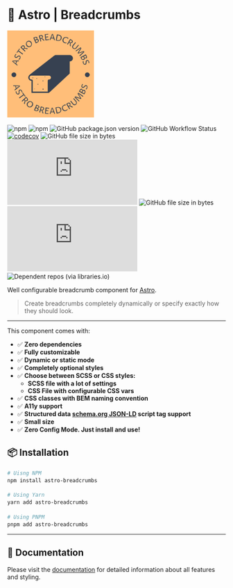 # 🍞 Astro | Breadcrumbs

<img src="./logo.svg" width="200" height="200">

![npm](https://img.shields.io/npm/dm/astro-breadcrumbs?logo=npm&style=flat-square)
![npm](https://img.shields.io/npm/v/astro-breadcrumbs?logo=npm&style=flat-square)
![GitHub package.json version](https://img.shields.io/github/package-json/v/felix-berlin/astro-breadcrumbs?label=github&logo=github&style=flat-square)
![GitHub Workflow Status](https://img.shields.io/github/actions/workflow/status/felix-berlin/astro-breadcrumbs/release.yml?label=release&logo=github&style=flat-square)
[![codecov](https://codecov.io/gh/felix-berlin/astro-breadcrumbs/graph/badge.svg?token=8GTWBCTPYZ)](https://codecov.io/gh/felix-berlin/astro-breadcrumbs)
![GitHub file size in bytes](https://img.shields.io/github/size/felix-berlin/astro-breadcrumbs/src/Breadcrumbs.astro?label=component%20size&logo=astro&style=flat-square)
![GitHub file size in bytes](https://img.shields.io/github/size/felix-berlin/astro-breadcrumbs/src/breadcrumbs.css?label=CSS%20Size&logo=CSS3&style=flat-square)
![GitHub file size in bytes](https://img.shields.io/github/size/felix-berlin/astro-breadcrumbs/src/breadcrumbs.scss?label=SCSS%20Size&logo=SASS&style=flat-square)
![GitHub file size in bytes](https://img.shields.io/github/size/felix-berlin/astro-breadcrumbs/src/lib/truncated.ts?label=Client%20JS%20size&logo=JS&style=flat-square)
![Dependent repos (via libraries.io)](https://img.shields.io/librariesio/dependent-repos/npm/astro-breadcrumbs?style=flat-square)

Well configurable breadcrumb component for [Astro](https://astro.build/).

> Create breadcrumbs completely dynamically or specify exactly how they should look.
---

This component comes with:

- ✅ **Zero dependencies**
- ✅ **Fully customizable**
- ✅ **Dynamic or static mode**
- ✅ **Completely optional styles**
- ✅ **Choose between SCSS or CSS styles:**
  - **SCSS file with a lot of settings**
  - **CSS File with configurable CSS vars**
- ✅ **CSS classes with BEM naming convention**
- ✅ **A11y support**
- ✅ **Structured data [schema.org JSON-LD](https://schema.org/BreadcrumbList) script tag support**
- ✅ **Small size**
- ✅ **Zero Config Mode. Just install and use!**

## 📦 Installation

```bash
# Uisng NPM
npm install astro-breadcrumbs

# Using Yarn
yarn add astro-breadcrumbs

# Using PNPM
pnpm add astro-breadcrumbs
```

---

## 📖 Documentation

Please visit the [documentation](https://docs.astro-breadcrumbs.kasimir.dev/) for detailed information about all features and styling.
